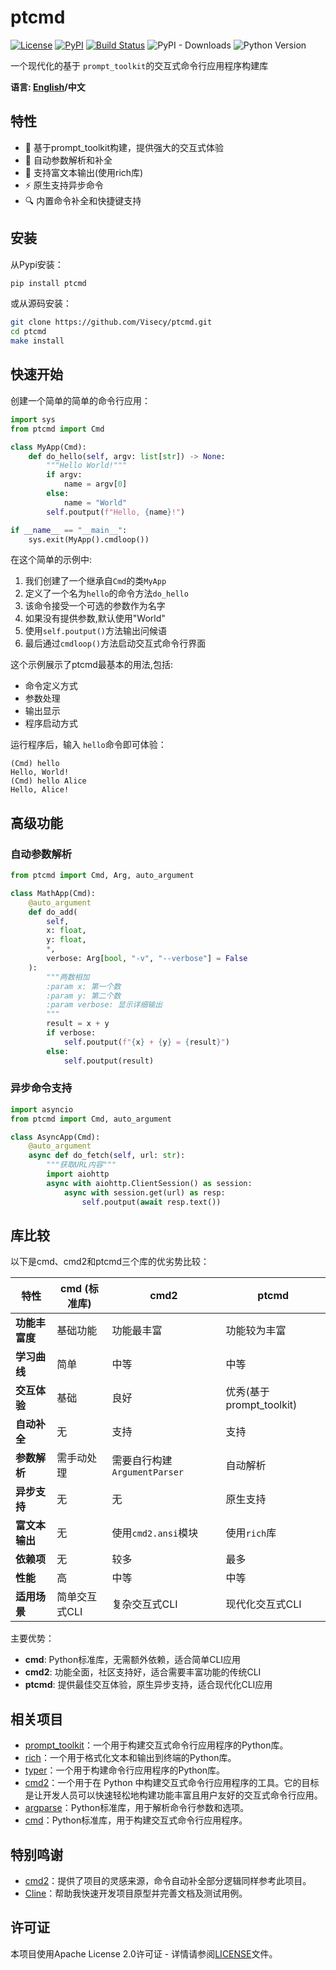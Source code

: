 # ptcmd

[![License](https://img.shields.io/github/license/Visecy/ptcmd.svg)](LICENSE)
[![PyPI](https://img.shields.io/pypi/v/ptcmd.svg)](https://pypi.python.org/pypi/ptcmd)
[![Build Status](https://github.com/Visecy/ptcmd/actions/workflows/test_cov.yml/badge.svg)](https://github.com/Visecy/ptcmd/actions)
![PyPI - Downloads](https://img.shields.io/pypi/dw/ptcmd)
![Python Version](https://img.shields.io/badge/python-3.8%20|%203.9%20|%203.10%20|%203.11%20|%203.12-blue.svg)

一个现代化的基于 `prompt_toolkit`的交互式命令行应用程序构建库

**语言: [English](README.md)/中文**

## 特性

- 🚀 基于prompt_toolkit构建，提供强大的交互式体验
- 📝 自动参数解析和补全
- 🌈 支持富文本输出(使用rich库)
- ⚡ 原生支持异步命令
- 🔍 内置命令补全和快捷键支持

## 安装

从Pypi安装：

```bash
pip install ptcmd
```

或从源码安装：

```bash
git clone https://github.com/Visecy/ptcmd.git
cd ptcmd
make install
```

## 快速开始

创建一个简单的简单的命令行应用：

```python
import sys
from ptcmd import Cmd

class MyApp(Cmd):
    def do_hello(self, argv: list[str]) -> None:
        """Hello World!"""
        if argv:
            name = argv[0]
        else:
            name = "World"
        self.poutput(f"Hello, {name}!")

if __name__ == "__main__":
    sys.exit(MyApp().cmdloop())
```
在这个简单的示例中:

1. 我们创建了一个继承自`Cmd`的类`MyApp`
2. 定义了一个名为`hello`的命令方法`do_hello`
3. 该命令接受一个可选的参数作为名字
4. 如果没有提供参数,默认使用"World"
5. 使用`self.poutput()`方法输出问候语
6. 最后通过`cmdloop()`方法启动交互式命令行界面

这个示例展示了ptcmd最基本的用法,包括:
- 命令定义方式
- 参数处理
- 输出显示
- 程序启动方式

运行程序后，输入 `hello`命令即可体验：

```
(Cmd) hello
Hello, World!
(Cmd) hello Alice
Hello, Alice!
```

## 高级功能

### 自动参数解析

```python
from ptcmd import Cmd, Arg, auto_argument

class MathApp(Cmd):
    @auto_argument
    def do_add(
        self, 
        x: float, 
        y: float,
        *,
        verbose: Arg[bool, "-v", "--verbose"] = False
    ):
        """两数相加
        :param x: 第一个数
        :param y: 第二个数
        :param verbose: 显示详细输出
        """
        result = x + y
        if verbose:
            self.poutput(f"{x} + {y} = {result}")
        else:
            self.poutput(result)
```

### 异步命令支持

```python
import asyncio
from ptcmd import Cmd, auto_argument

class AsyncApp(Cmd):
    @auto_argument
    async def do_fetch(self, url: str):
        """获取URL内容"""
        import aiohttp
        async with aiohttp.ClientSession() as session:
            async with session.get(url) as resp:
                self.poutput(await resp.text())
```

## 库比较

以下是cmd、cmd2和ptcmd三个库的优劣势比较：

| 特性 | cmd (标准库) | cmd2 | ptcmd |
|------|-------------|------|-------|
| **功能丰富度** | 基础功能 | 功能最丰富 | 功能较为丰富 |
| **学习曲线** | 简单 | 中等 | 中等 |
| **交互体验** | 基础 | 良好 | 优秀(基于prompt_toolkit) |
| **自动补全** | 无 | 支持 | 支持 |
| **参数解析** | 需手动处理 | 需要自行构建`ArgumentParser` | 自动解析 |
| **异步支持** | 无 | 无 | 原生支持 |
| **富文本输出** | 无 | 使用`cmd2.ansi`模块 | 使用`rich`库 |
| **依赖项** | 无 | 较多 | 最多 |
| **性能** | 高 | 中等 | 中等 |
| **适用场景** | 简单交互式CLI | 复杂交互式CLI | 现代化交互式CLI |

主要优势：
- **cmd**: Python标准库，无需额外依赖，适合简单CLI应用
- **cmd2**: 功能全面，社区支持好，适合需要丰富功能的传统CLI
- **ptcmd**: 提供最佳交互体验，原生异步支持，适合现代化CLI应用

## 相关项目

- [prompt_toolkit](https://github.com/prompt-toolkit/python-prompt-toolkit)：一个用于构建交互式命令行应用程序的Python库。
- [rich](https://github.com/Textualize/rich)：一个用于格式化文本和输出到终端的Python库。
- [typer](https://github.com/tiangolo/typer)：一个用于构建命令行应用程序的Python库。
- [cmd2](https://github.com/python-cmd2/cmd2)：一个用于在 Python 中构建交互式命令行应用程序的工具。它的目标是让开发人员可以快速轻松地构建功能丰富且用户友好的交互式命令行应用。
- [argparse](https://docs.python.org/3/library/argparse.html)：Python标准库，用于解析命令行参数和选项。
- [cmd](https://github.com/python/cpython/blob/3.12/Lib/cmd.py)：Python标准库，用于构建交互式命令行应用程序。

## 特别鸣谢

- [cmd2](https://github.com/python-cmd2/cmd2)：提供了项目的灵感来源，命令自动补全部分逻辑同样参考此项目。
- [Cline](https://cline.bot/)：帮助我快速开发项目原型并完善文档及测试用例。

## 许可证

本项目使用Apache License 2.0许可证 - 详情请参阅[LICENSE](LICENSE)文件。
